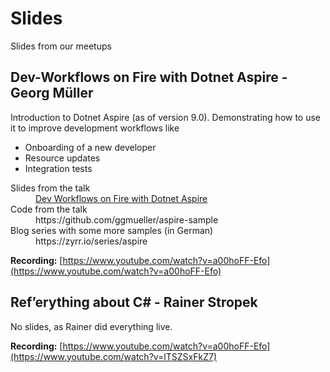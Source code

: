 # Slides
Slides from our meetups

## Dev-Workflows on Fire with Dotnet Aspire - Georg Müller

Introduction to Dotnet Aspire (as of version 9.0). Demonstrating how to use it to improve development workflows like

- Onboarding of a new developer
- Resource updates
- Integration tests

<dl>
<dt>Slides from the talk</dt>
<dd><a href="2025-02-11-dev-workflows-with-aspire.pdf">Dev Workflows on Fire with Dotnet Aspire</a></dd>
<dt>Code from the talk</dt>
<dd>https://github.com/ggmueller/aspire-sample</dd>
<dt>Blog series with some more samples (in German)</dt>
<dd>https://zyrr.io/series/aspire</dd>
</dl>

**Recording:** [https://www.youtube.com/watch?v=a00hoFF-Efo](https://www.youtube.com/watch?v=a00hoFF-Efo)

## Ref’erything about C# - Rainer Stropek

No slides, as Rainer did everything live.

**Recording:** [https://www.youtube.com/watch?v=a00hoFF-Efo](https://www.youtube.com/watch?v=lTSZSxFkZ7)
